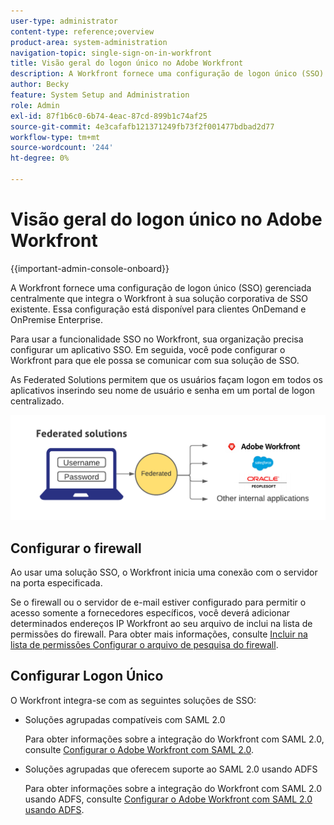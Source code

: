 ```yaml
---
user-type: administrator
content-type: reference;overview
product-area: system-administration
navigation-topic: single-sign-on-in-workfront
title: Visão geral do logon único no Adobe Workfront
description: A Workfront fornece uma configuração de logon único (SSO) gerenciada centralmente que integra facilmente o Workfront à sua solução corporativa de SSO existente. Essa configuração é fácil de definir e gerenciar e está disponível para clientes OnDemand e OnPremise Enterprise.
author: Becky
feature: System Setup and Administration
role: Admin
exl-id: 87f1b6c0-6b74-4eac-87cd-899b1c74af25
source-git-commit: 4e3cafafb121371249fb73f2f001477bdbad2d77
workflow-type: tm+mt
source-wordcount: '244'
ht-degree: 0%

---
```


# Visão geral do logon único no Adobe Workfront

<!--Audited: 12/2023-->

{{important-admin-console-onboard}}


A Workfront fornece uma configuração de logon único (SSO) gerenciada centralmente que integra o Workfront à sua solução corporativa de SSO existente. Essa configuração está disponível para clientes OnDemand e OnPremise Enterprise.

Para usar a funcionalidade SSO no Workfront, sua organização precisa configurar um aplicativo SSO. Em seguida, você pode configurar o Workfront para que ele possa se comunicar com sua solução de SSO.

As Federated Solutions permitem que os usuários façam logon em todos os aplicativos inserindo seu nome de usuário e senha em um portal de logon centralizado.

![](assets/overview-sso-wf-fed-only.png)


## Configurar o firewall

Ao usar uma solução SSO, o Workfront inicia uma conexão com o servidor na porta especificada.

Se o firewall ou o servidor de e-mail estiver configurado para permitir o acesso somente a fornecedores específicos, você deverá adicionar determinados endereços IP Workfront ao seu arquivo de inclui na lista de permissões do firewall. Para obter mais informações, consulte [Incluir na lista de permissões Configurar o arquivo de pesquisa do firewall](../../../administration-and-setup/get-started-wf-administration/configure-your-firewall.md).

## Configurar Logon Único

O Workfront integra-se com as seguintes soluções de SSO:

* Soluções agrupadas compatíveis com SAML 2.0

  Para obter informações sobre a integração do Workfront com SAML 2.0, consulte [Configurar o Adobe Workfront com SAML 2.0](../../../administration-and-setup/add-users/single-sign-on/configure-workfront-saml-2.md).

* Soluções agrupadas que oferecem suporte ao SAML 2.0 usando ADFS

  Para obter informações sobre a integração do Workfront com SAML 2.0 usando ADFS, consulte [Configurar o Adobe Workfront com SAML 2.0 usando ADFS](../../../administration-and-setup/add-users/single-sign-on/configure-workfront-saml-2-adfs.md).
